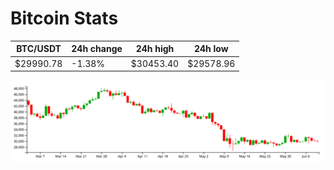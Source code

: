 # Bitcoin Stats

BTC/USDT|24h change|24h high|24h low|
|---|---|---|---|
|$29990.78|-1.38%|$30453.40|$29578.96|

<img src="./chart.svg">
